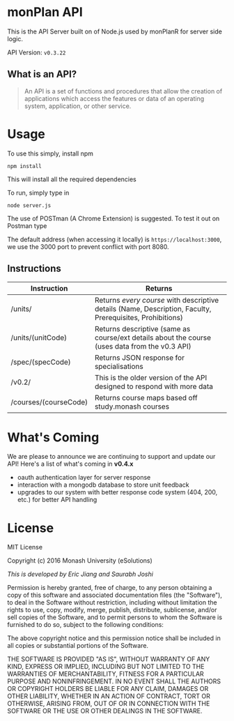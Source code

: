 # monPlan API
This is the API Server built on of Node.js used by monPlanR for server side logic.

API Version: `v0.3.22`

## What is an API?
> An API is a set of functions and procedures that allow the creation of applications which access the features or data of an operating system, application, or other service.

# Usage
To use this simply, install npm
```
npm install
```
This will install all the required dependencies

To run, simply type in
```
node server.js
```

The use of POSTman (A Chrome Extension) is suggested. To test it out on Postman type

The default address (when accessing it locally) is `https://localhost:3000`, we use the 3000 port to prevent conflict with port 8080.

## Instructions

| Instruction            | Returns                                                                                                   |
|------------------------|-----------------------------------------------------------------------------------------------------------|
| /units/                | Returns _every course_ with descriptive details (Name, Description, Faculty, Prerequisites, Prohibitions) |
| /units/(unitCode)      | Returns descriptive (same as course/ext details about the course  (uses data from the v0.3 API)           |
| /spec/(specCode)       | Returns JSON response for specialisations                                                                 |
| /v0.2/                 | This is the older version of the API designed to respond with more data                                   |
| /courses/(courseCode)  | Returns course maps based off study.monash courses                                                        |

# What's Coming
We are please to announce we are continuing to support and update our API! Here's a list of what's coming in **v0.4.x**
- oauth authentication layer for server response
- interaction with a mongodb database to store unit feedback
- upgrades to our system with better response code system (404, 200, etc.) for better API handling

# License
MIT License

Copyright (c) 2016 Monash University (eSolutions)

_This is developed by Eric Jiang and Saurabh Joshi_

Permission is hereby granted, free of charge, to any person obtaining a copy
of this software and associated documentation files (the "Software"), to deal
in the Software without restriction, including without limitation the rights
to use, copy, modify, merge, publish, distribute, sublicense, and/or sell
copies of the Software, and to permit persons to whom the Software is
furnished to do so, subject to the following conditions:

The above copyright notice and this permission notice shall be included in all
copies or substantial portions of the Software.

THE SOFTWARE IS PROVIDED "AS IS", WITHOUT WARRANTY OF ANY KIND, EXPRESS OR
IMPLIED, INCLUDING BUT NOT LIMITED TO THE WARRANTIES OF MERCHANTABILITY,
FITNESS FOR A PARTICULAR PURPOSE AND NONINFRINGEMENT. IN NO EVENT SHALL THE
AUTHORS OR COPYRIGHT HOLDERS BE LIABLE FOR ANY CLAIM, DAMAGES OR OTHER
LIABILITY, WHETHER IN AN ACTION OF CONTRACT, TORT OR OTHERWISE, ARISING FROM,
OUT OF OR IN CONNECTION WITH THE SOFTWARE OR THE USE OR OTHER DEALINGS IN THE
SOFTWARE.

